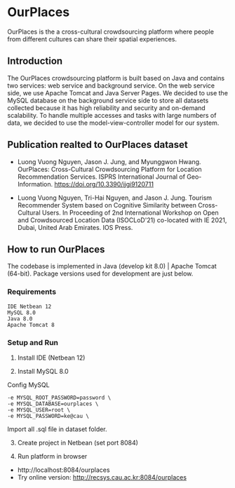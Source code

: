 # OurPlaces
OurPlaces is the a cross-cultural crowdsourcing platform where people from different cultures can share their spatial experiences.

## Introduction
The OurPlaces crowdsourcing platform is built based on Java and contains two services: web service and background service. On the web service side, we use Apache Tomcat and Java Server Pages. We decided to use the MySQL database on the background service side to store all datasets collected because it has high reliability and security and on-demand scalability. To handle multiple accesses and tasks with large numbers of data, we decided to use the model-view-controller model for our system.

## Publication realted to OurPlaces dataset
* Luong Vuong Nguyen, Jason J. Jung, and Myunggwon Hwang. OurPlaces: Cross-Cultural Crowdsourcing Platform for Location Recommendation Services. ISPRS International Journal of Geo-Information. https://doi.org/10.3390/ijgi9120711

* Luong Vuong Nguyen, Tri-Hai Nguyen, and Jason J. Jung. Tourism Recommender System based on Cognitive Similarity between Cross-Cultural Users. In Proceeding of 2nd International Workshop on Open and Crowdsourced Location Data (ISOCLoD'21) co-located with IE 2021, Dubai, United Arab Emirates. IOS Press.

## How to run OurPlaces
The codebase is implemented in Java (develop kit 8.0) | Apache Tomcat (64-bit). Package versions used for development are just below.

### Requirements
```
IDE Netbean 12
MySQL 8.0 
Java 8.0
Apache Tomcat 8
```
### Setup and Run
1. Install IDE (Netbean 12)

2. Install MySQL 8.0

Config MySQL
```
-e MYSQL_ROOT_PASSWORD=password \
-e MYSQL_DATABASE=ourplaces \
-e MYSQL_USER=root \
-e MYSQL_PASSWORD=ke@cau \ 
```
Import all .sql file in dataset folder.

3. Create project in Netbean (set port 8084)

4. Run platform in browser
* http://localhost:8084/ourplaces
* Try online version: http://recsys.cau.ac.kr:8084/ourplaces